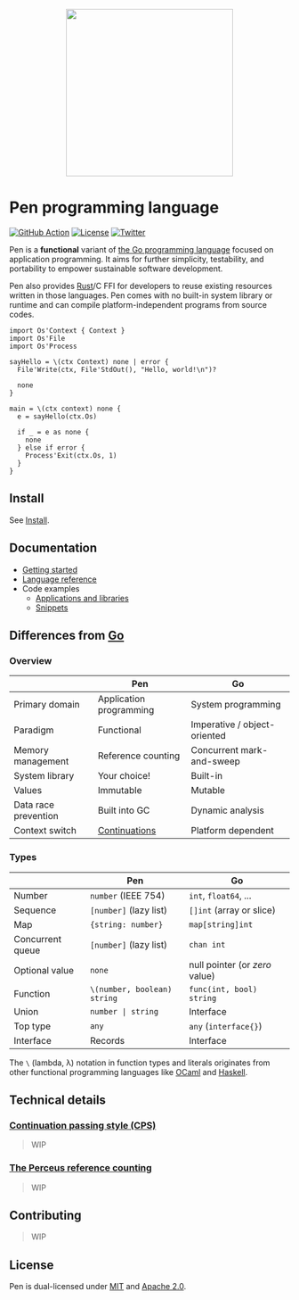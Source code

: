 <p align="center"><img width="300px" src="https://pen-lang.org/favicon.svg" /></p>

# Pen programming language

[![GitHub Action](https://img.shields.io/github/workflow/status/pen-lang/pen/test?style=flat-square)](https://github.com/pen-lang/pen/actions)
[![License](https://img.shields.io/badge/license-MIT%20%2B%20Apache%202.0-yellow?style=flat-square)](https://github.com/pen-lang/pen#license)
[![Twitter](https://img.shields.io/badge/twitter-%40pen__language-blue?style=flat-square)](https://twitter.com/pen_language)

Pen is a **functional** variant of [the Go programming language][go] focused on application programming. It aims for further simplicity, testability, and portability to empower sustainable software development.

Pen also provides [Rust][rust]/C FFI for developers to reuse existing resources written in those languages. Pen comes with no built-in system library or runtime and can compile platform-independent programs from source codes.

```pen
import Os'Context { Context }
import Os'File
import Os'Process

sayHello = \(ctx Context) none | error {
  File'Write(ctx, File'StdOut(), "Hello, world!\n")?

  none
}

main = \(ctx context) none {
  e = sayHello(ctx.Os)

  if _ = e as none {
    none
  } else if error {
    Process'Exit(ctx.Os, 1)
  }
}
```

## Install

See [Install](https://pen-lang.org/introduction/install.html).

## Documentation

- [Getting started](https://pen-lang.org/introduction/getting-started.html)
- [Language reference](https://pen-lang.org/references/language/syntax.html)
- Code examples
  - [Applications and libraries](https://github.com/pen-lang/pen/tree/main/examples)
  - [Snippets](https://pen-lang.org/examples)

## Differences from [Go][go]

### Overview

|                      | Pen                     | Go                           |
| -------------------- | ----------------------- | ---------------------------- |
| Primary domain       | Application programming | System programming           |
| Paradigm             | Functional              | Imperative / object-oriented |
| Memory management    | Reference counting      | Concurrent mark-and-sweep    |
| System library       | Your choice!            | Built-in                     |
| Values               | Immutable               | Mutable                      |
| Data race prevention | Built into GC           | Dynamic analysis             |
| Context switch       | [Continuations][cps]    | Platform dependent           |

### Types

|                  | Pen                         | Go                             |
| ---------------- | --------------------------- | ------------------------------ |
| Number           | `number` (IEEE 754)         | `int`, `float64`, ...          |
| Sequence         | `[number]` (lazy list)      | `[]int` (array or slice)       |
| Map              | `{string: number}`          | `map[string]int`               |
| Concurrent queue | `[number]` (lazy list)      | `chan int`                     |
| Optional value   | `none`                      | null pointer (or _zero_ value) |
| Function         | `\(number, boolean) string` | `func(int, bool) string`       |
| Union            | `number \| string`          | Interface                      |
| Top type         | `any`                       | `any` (`interface{}`)          |
| Interface        | Records                     | Interface                      |

The `\` (lambda, λ) notation in function types and literals originates from other functional programming languages like [OCaml](https://ocaml.org) and [Haskell](https://haskell.org).

## Technical details

### [Continuation passing style (CPS)][cps]

> WIP

### [The Perceus reference counting][perceus]

> WIP

## Contributing

> WIP

## License

Pen is dual-licensed under [MIT](LICENSE-MIT) and [Apache 2.0](LICENSE-APACHE).

[cps]: https://en.wikipedia.org/wiki/Continuation-passing_style
[go]: https://go.dev/
[perceus]: https://www.microsoft.com/en-us/research/publication/perceus-garbage-free-reference-counting-with-reuse/
[rust]: https://www.rust-lang.org/
